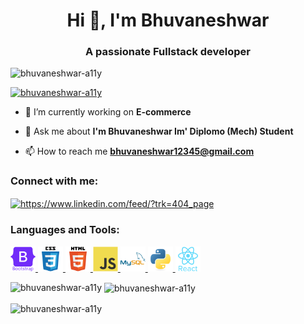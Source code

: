<h1 align="center">Hi 👋, I'm Bhuvaneshwar</h1>
<h3 align="center">A passionate Fullstack developer </h3>

<p align="left"> <img src="https://komarev.com/ghpvc/?username=bhuvaneshwar-a11y&label=Profile%20views&color=0e75b6&style=flat" alt="bhuvaneshwar-a11y" /> </p>

<p align="left"> <a href="https://github.com/ryo-ma/github-profile-trophy"><img src="https://github-profile-trophy.vercel.app/?username=bhuvaneshwar-a11y" alt="bhuvaneshwar-a11y" /></a> </p>

- 🔭 I’m currently working on **E-commerce**

- 💬 Ask me about **I'm Bhuvaneshwar Im' Diplomo (Mech) Student**

- 📫 How to reach me **bhuvaneshwar12345@gmail.com**

<h3 align="left">Connect with me:</h3>
<p align="left">
<a href="https://linkedin.com/in/https://www.linkedin.com/feed/?trk=404_page" target="blank"><img align="center" src="https://raw.githubusercontent.com/rahuldkjain/github-profile-readme-generator/master/src/images/icons/Social/linked-in-alt.svg" alt="https://www.linkedin.com/feed/?trk=404_page" height="30" width="40" /></a>
</p>

<h3 align="left">Languages and Tools:</h3>
<p align="left"> <a href="https://getbootstrap.com" target="_blank" rel="noreferrer"> <img src="https://raw.githubusercontent.com/devicons/devicon/master/icons/bootstrap/bootstrap-plain-wordmark.svg" alt="bootstrap" width="40" height="40"/> </a> <a href="https://www.w3schools.com/css/" target="_blank" rel="noreferrer"> <img src="https://raw.githubusercontent.com/devicons/devicon/master/icons/css3/css3-original-wordmark.svg" alt="css3" width="40" height="40"/> </a> <a href="https://www.w3.org/html/" target="_blank" rel="noreferrer"> <img src="https://raw.githubusercontent.com/devicons/devicon/master/icons/html5/html5-original-wordmark.svg" alt="html5" width="40" height="40"/> </a> <a href="https://developer.mozilla.org/en-US/docs/Web/JavaScript" target="_blank" rel="noreferrer"> <img src="https://raw.githubusercontent.com/devicons/devicon/master/icons/javascript/javascript-original.svg" alt="javascript" width="40" height="40"/> </a> <a href="https://www.mysql.com/" target="_blank" rel="noreferrer"> <img src="https://raw.githubusercontent.com/devicons/devicon/master/icons/mysql/mysql-original-wordmark.svg" alt="mysql" width="40" height="40"/> </a> <a href="https://www.python.org" target="_blank" rel="noreferrer"> <img src="https://raw.githubusercontent.com/devicons/devicon/master/icons/python/python-original.svg" alt="python" width="40" height="40"/> </a> <a href="https://reactjs.org/" target="_blank" rel="noreferrer"> <img src="https://raw.githubusercontent.com/devicons/devicon/master/icons/react/react-original-wordmark.svg" alt="react" width="40" height="40"/> </a> </p>

<p><img align="left" src="https://github-readme-stats.vercel.app/api/top-langs?username=bhuvaneshwar-a11y&show_icons=true&locale=en&layout=compact" alt="bhuvaneshwar-a11y" /></p>

<p>&nbsp;<img align="center" src="https://github-readme-stats.vercel.app/api?username=bhuvaneshwar-a11y&show_icons=true&locale=en" alt="bhuvaneshwar-a11y" /></p>

<p><img align="center" src="https://github-readme-streak-stats.herokuapp.com/?user=bhuvaneshwar-a11y&" alt="bhuvaneshwar-a11y" /></p>

